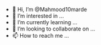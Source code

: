 - 👋 Hi, I’m @Mahmood10marde
- 👀 I’m interested in ...
- 🌱 I’m currently learning ...
- 💞️ I’m looking to collaborate on ...
- 📫 How to reach me ...

<!---
Mahmood10marde/Mahmood10marde is a ✨ special ✨ repository because its `README.md` (this file) appears on your GitHub profile.
You can click the Preview link to take a look at your changes.
--->
